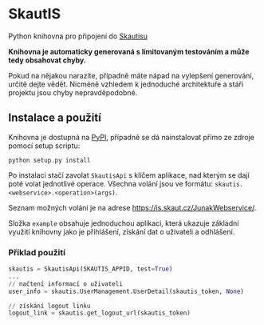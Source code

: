 # SkautIS
Python knihovna pro připojení do [Skautisu](https://is.skaut.cz/)

**Knihovna je automaticky generovaná s limitovaným testováním a může tedy obsahovat chyby.**

Pokud na nějakou narazíte, případně máte nápad na vylepšení generování, určitě dejte vědět. Nicméně vzhledem k jednoduché architektuře a stáří projektu jsou chyby nepravděpodobné.

## Instalace a použití
Knihovna je dostupná na [PyPI](https://pypi.org/project/skautis-py), případně se dá nainstalovat přímo ze zdroje pomocí setup scriptu:

    python setup.py install

Po instalaci stačí zavolat `SkautisApi` s klíčem aplikace, nad kterým se dají poté volat jednotlivé operace.
Všechna volání jsou ve formátu: `skautis.<webservice>.<operation>(args)`.

Seznam možných volání je na adrese https://is.skaut.cz/JunakWebservice/.

Složka `example` obsahuje jednoduchou aplikaci, která ukazuje základní využití knihovny jako je přihlášení, získání dat o uživateli a odhlášení.

### Příklad použití
```python
skautis = SkautisApi(SKAUTIS_APPID, test=True)
...
// načtení informací o uživateli
user_info = skautis.UserManagement.UserDetail(skautis_token, None)

// získání logout linku
logout_link = skautis.get_logout_url(skautis_token)
```
